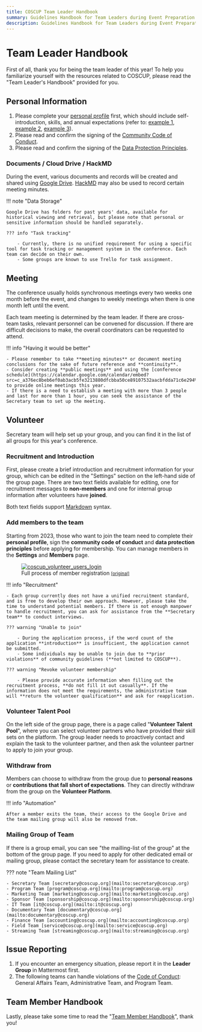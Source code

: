 ```yaml
---
title: COSCUP Team Leader Handbook
summary: Guidelines Handbook for Team Leaders during Event Preparation Period
description: Guidelines Handbook for Team Leaders during Event Preparation Period
---
```


# Team Leader Handbook

First of all, thank you for being the team leader of this year! To help you familiarize yourself with the resources related to COSCUP, please read the "Team Leader's Handbook" provided for you.

## Personal Information

1. Please complete your [personal profile](https://volunteer.coscup.org/setting/profile) first, which should include self-introduction, skills, and annual expectations (refer to: [example 1](https://volunteer.coscup.org/user/e161787f), [example 2](https://volunteer.coscup.org/user/2b17b7b8), [example 3](https://volunteer.coscup.org/user/6c74e623)).
2. Please read and confirm the signing of the [Community Code of Conduct](https://volunteer.coscup.org/coc).
3. Please read and confirm the signing of the [Data Protection Principles](https://volunteer.coscup.org/security_guard).

### Documents / Cloud Drive / HackMD

During the event, various documents and records will be created and shared using [Google Drive](https://drive.google.com/drive/folders/0AOZjvdnZrYhQUk9PVA). [HackMD](https://hackmd.io/team/coscup) may also be used to record certain meeting minutes.

!!! note "Data Storage"

    Google Drive has folders for past years' data, available for historical viewing and retrieval, but please note that personal or sensitive information should be handled separately.

    ??? info "Task tracking"

        - Currently, there is no unified requirement for using a specific tool for task tracking or management system in the conference. Each team can decide on their own.
        - Some groups are known to use Trello for task assignment.

## Meeting

The conference usually holds synchronous meetings every two weeks one month before the event, and changes to weekly meetings when there is one month left until the event.

Each team meeting is determined by the team leader. If there are cross-team tasks, relevant personnel can be convened for discussion. If there are difficult decisions to make, the overall coordinators can be requested to attend.

!!! info "Having it would be better"

    - Please remember to take **meeting minutes** or document meeting conclusions for the sake of future reference and **continuity**.
    - Consider creating **public meetings** and using the [conference schedule](https://calendar.google.com/calendar/embed?src=c_a376ec8beb6ef0ab3acb5fe3213880dfcbba50ce89107532aacbfdda71c6e294%40group.calendar.google.com&ctz=Asia%2FTaipe) to provide online meetings this year.
    - If there is a need to establish a meeting with more than 3 people and last for more than 1 hour, you can seek the assistance of the Secretary team to set up the meeting.

## Volunteer

Secretary team will help set up your group, and you can find it in the list of all groups for this year's conference.

### Recruitment and Introduction

First, please create a brief introduction and recruitment information for your group, which can be edited in the "Settings" section on the left-hand side of the group page. There are two text fields available for editing, one for recruitment messages to **non-members** and one for internal group information after volunteers have **joined**.

Both text fields support [Markdown](https://zh.wikipedia.org/zh-tw/Markdown) syntax.

### Add members to the team

Starting from 2023, those who want to join the team need to complete their **personal profile**, sign the **community code of conduct** and **data protection principles** before applying for membership. You can manage members in the **Settings** and **Members** page.

<figure markdown>
  <a href="https://volunteer.coscup.org/doc/docs_users_login.svg">
    <img alt="coscup_volunteer_users_login" src="https://volunteer.coscup.org/doc/docs_users_login.svg">
  </a>
  <figcaption>Full process of member registration <small><a href="https://volunteer.coscup.org/doc/docs_users_login.svg">[original]</a></small></figcaption>
</figure>

!!! info "Recruitment"

    - Each group currently does not have a unified recruitment standard, and is free to develop their own approach. However, please take the time to understand potential members. If there is not enough manpower to handle recruitment, you can ask for assistance from the **Secretary team** to conduct interviews.

    ??? warning "Unable to join"

        - During the application process, if the word count of the application **introduction** is insufficient, the application cannot be submitted.
        - Some individuals may be unable to join due to **prior violations** of community guidelines (**not limited to COSCUP**).

    ??? warning "Revoke volunteer membership"

        - Please provide accurate information when filling out the recruitment process, **do not fill it out casually**. If the information does not meet the requirements, the administrative team will **return the volunteer qualification** and ask for reapplication.

### Volunteer Talent Pool

On the left side of the group page, there is a page called "**Volunteer Talent Pool**", where you can select volunteer partners who have provided their skill sets on the platform. The group leader needs to proactively contact and explain the task to the volunteer partner, and then ask the volunteer partner to apply to join your group.

### Withdraw from

Members can choose to withdraw from the group due to **personal reasons** or **contributions that fall short of expectations**. They can directly withdraw from the group on the **Volunteer Platform**.

!!! info "Automation"

    After a member exits the team, their access to the Google Drive and the team mailing group will also be removed from.

### Mailing Group of Team

If there is a group email, you can see "the mailling-list of the group" at the bottom of the group page. If you need to apply for other dedicated email or mailing group, please contact the secretary team for assistance to create.

??? note "Team Mailing List"

    - Secretary Team [secretary@coscup.org](mailto:secretary@coscup.org)
    - Program Team [program@coscup.org](mailto:program@coscup.org)
    - Marketing Team [marketing@coscup.org](mailto:marketing@coscup.org)
    - Sponsor Team [sponsorship@coscup.org](mailto:sponsorship@coscup.org)
    - IT Team [it@coscup.org](mailto:it@coscup.org)
    - Documentary Team [documentary@coscup.org](mailto:documentary@coscup.org)
    - Finance Team [accounting@coscup.org](mailto:accounting@coscup.org)
    - Field Team [service@coscup.org](mailto:service@coscup.org)
    - Streaming Team [streaming@coscup.org](mailto:streaming@coscup.org)

## Issue Reporting

1. If you encounter an emergency situation, please report it in the **Leader Group** in Mattermost first.
2. The following teams can handle violations of the [Code of Conduct](https://volunteer.coscup.org/coc): General Affairs Team, Administrative Team, and Program Team.

## Team Member Handbook

Lastly, please take some time to read the "[Team Member Handbook](/docs/about_coscup/team_member_handbook/)", thank you!

